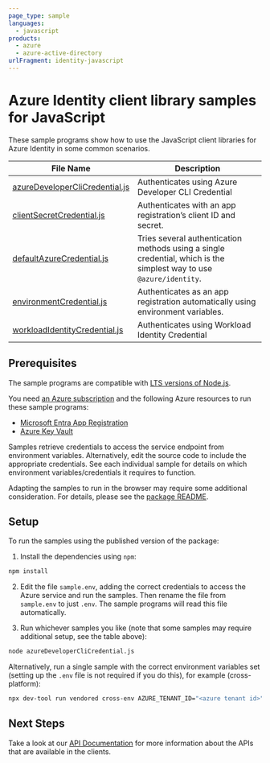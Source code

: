```yaml
---
page_type: sample
languages:
  - javascript
products:
  - azure
  - azure-active-directory
urlFragment: identity-javascript
---
```


# Azure Identity client library samples for JavaScript

These sample programs show how to use the JavaScript client libraries for Azure Identity in some common scenarios.

| **File Name**                                                 | **Description**                                                                                                     |
| ------------------------------------------------------------- | ------------------------------------------------------------------------------------------------------------------- |
| [azureDeveloperCliCredential.js][azuredeveloperclicredential] | Authenticates using Azure Developer CLI Credential                                                                  |
| [clientSecretCredential.js][clientsecretcredential]           | Authenticates with an app registration’s client ID and secret.                                                      |
| [defaultAzureCredential.js][defaultazurecredential]           | Tries several authentication methods using a single credential, which is the simplest way to use `@azure/identity`. |
| [environmentCredential.js][environmentcredential]             | Authenticates as an app registration automatically using environment variables.                                     |
| [workloadIdentityCredential.js][workloadidentitycredential]   | Authenticates using Workload Identity Credential                                                                    |

## Prerequisites

The sample programs are compatible with [LTS versions of Node.js](https://github.com/nodejs/release#release-schedule).

You need [an Azure subscription][freesub] and the following Azure resources to run these sample programs:

- [Microsoft Entra App Registration][createinstance_azureactivedirectoryappregistration]
- [Azure Key Vault][createinstance_azurekeyvault]

Samples retrieve credentials to access the service endpoint from environment variables. Alternatively, edit the source code to include the appropriate credentials. See each individual sample for details on which environment variables/credentials it requires to function.

Adapting the samples to run in the browser may require some additional consideration. For details, please see the [package README][package].

## Setup

To run the samples using the published version of the package:

1. Install the dependencies using `npm`:

```bash
npm install
```

2. Edit the file `sample.env`, adding the correct credentials to access the Azure service and run the samples. Then rename the file from `sample.env` to just `.env`. The sample programs will read this file automatically.

3. Run whichever samples you like (note that some samples may require additional setup, see the table above):

```bash
node azureDeveloperCliCredential.js
```

Alternatively, run a single sample with the correct environment variables set (setting up the `.env` file is not required if you do this), for example (cross-platform):

```bash
npx dev-tool run vendored cross-env AZURE_TENANT_ID="<azure tenant id>" node azureDeveloperCliCredential.js
```

## Next Steps

Take a look at our [API Documentation][apiref] for more information about the APIs that are available in the clients.

[azuredeveloperclicredential]: https://github.com/Azure/azure-sdk-for-js/blob/main/sdk/identity/identity/samples/v3/javascript/azureDeveloperCliCredential.js
[clientsecretcredential]: https://github.com/Azure/azure-sdk-for-js/blob/main/sdk/identity/identity/samples/v3/javascript/clientSecretCredential.js
[defaultazurecredential]: https://github.com/Azure/azure-sdk-for-js/blob/main/sdk/identity/identity/samples/v3/javascript/defaultAzureCredential.js
[environmentcredential]: https://github.com/Azure/azure-sdk-for-js/blob/main/sdk/identity/identity/samples/v3/javascript/environmentCredential.js
[workloadidentitycredential]: https://github.com/Azure/azure-sdk-for-js/blob/main/sdk/identity/identity/samples/v3/javascript/workloadIdentityCredential.js
[apiref]: https://docs.microsoft.com/javascript/api/@azure/identity
[freesub]: https://azure.microsoft.com/free/
[createinstance_azureactivedirectoryappregistration]: https://learn.microsoft.com/entra/identity-platform/quickstart-register-app
[createinstance_azurekeyvault]: https://docs.microsoft.com/azure/key-vault/quick-create-portal
[package]: https://github.com/Azure/azure-sdk-for-js/tree/main/sdk/identity/identity/README.md
